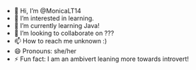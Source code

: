 - 👋 Hi, I’m @MonicaLT14
- 👀 I’m interested in learning.
- 🌱 I’m currently learning Java!
- 💞️ I’m looking to collaborate on ???
- 📫 How to reach me unknown :) 
- 😄 Pronouns: she/her
- ⚡ Fun fact: I am an ambivert leaning more towards introvert!

<!---
MonicaLT14/MonicaLT14 is a ✨ special ✨ repository because its `README.md` (this file) appears on your GitHub profile.
You can click the Preview link to take a look at your changes.
--->
